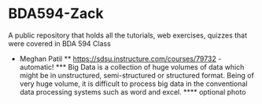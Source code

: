 # BDA594-Zack
A public repository that holds all the tutorials, web exercises, quizzes that were covered in BDA 594 Class

* Meghan Patil
** https://sdsu.instructure.com/courses/79732 - automatic!
*** Big Data is a collection of huge volumes of data which might be in unstructured, semi-structured or structured format. Being of very huge volume, it is difficult to process big data in the conventional data processing systems such as word and excel.
**** optional photo
